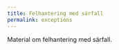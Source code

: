 ```yaml
---
title: Felhantering med särfall
permalink: exceptions
---
```

Material om felhantering med särfall.
